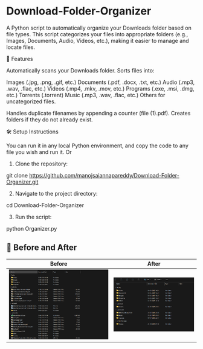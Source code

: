 # Download-Folder-Organizer

A Python script to automatically organize your Downloads folder based on file types. This script categorizes your files into appropriate folders (e.g., Images, Documents, Audio, Videos, etc.), making it easier to manage and locate files.

🚀 Features

Automatically scans your Downloads folder.
Sorts files into:

Images (.jpg, .png, .gif, etc.)
Documents (.pdf, .docx, .txt, etc.)
Audio (.mp3, .wav, .flac, etc.)
Videos (.mp4, .mkv, .mov, etc.)
Programs (.exe, .msi, .dmg, etc.)
Torrents (.torrent)
Music (.mp3, .wav, .flac, etc.)
Others for uncategorized files.

Handles duplicate filenames by appending a counter (file (1).pdf).
Creates folders if they do not already exist.

🛠️ Setup Instructions

You can run it in any local Python environment, and copy the code to any file you wish and run it. Or

1. Clone the repository:

git clone https://github.com/manojsaiannapareddy/Download-Folder-Organizer.git

2. Navigate to the project directory:

cd Download-Folder-Organizer

3. Run the script:

python Organizer.py

## 🎯 Before and After

| **Before**            | **After**           |
| --------------------- | ------------------- |
| ![Before](before.png) | ![After](after.png) |
